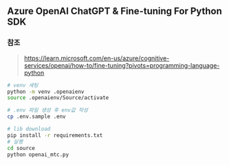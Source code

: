 ## Azure OpenAI ChatGPT & Fine-tuning For Python SDK

### 참조

> https://learn.microsoft.com/en-us/azure/cognitive-services/openai/how-to/fine-tuning?pivots=programming-language-python

```sh
# venv 세팅
python -m venv .openaienv
source .openaienv/Source/activate

# .env 파일 생성 후 env값 작성
cp .env.sample .env

# lib download
pip install -r requirements.txt
# 실행
cd source
python openai_mtc.py
```
